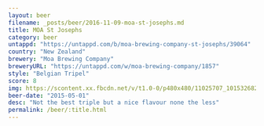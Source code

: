 ```yaml
---
layout: beer
filename: _posts/beer/2016-11-09-moa-st-josephs.md
title: MOA St Josephs
category: beer
untappd: "https://untappd.com/b/moa-brewing-company-st-josephs/39064"
country: "New Zealand"
brewery: "Moa Brewing Company"
breweryURL: "https://untappd.com/w/moa-brewing-company/1857"
style: "Belgian Tripel"
score: 8
img: https://scontent.xx.fbcdn.net/v/t1.0-0/p480x480/11025707_10153268294958745_151299719186905005_n.jpg?oh=3edeae724a3d28fb2fa01a9428116787&oe=594AFF6D
beer-date: "2015-05-01"
desc: "Not the best triple but a nice flavour none the less"
permalink: /beer/:title.html
---
```

